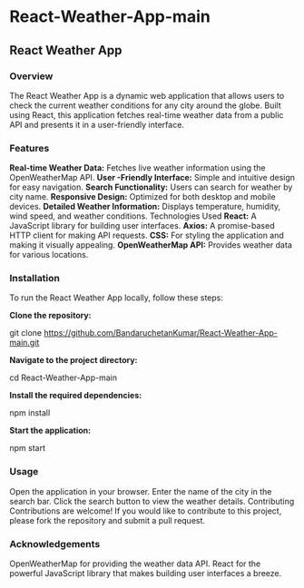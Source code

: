 # React-Weather-App-main
## React Weather App
### Overview
The React Weather App is a dynamic web application that allows users to check the current weather conditions for any city around the globe. Built using React, this application fetches real-time weather data from a public API and presents it in a user-friendly interface.

### Features
**Real-time Weather Data:** Fetches live weather information using the OpenWeatherMap API.
**User -Friendly Interface:** Simple and intuitive design for easy navigation.
**Search Functionality:** Users can search for weather by city name.
**Responsive Design:** Optimized for both desktop and mobile devices.
**Detailed Weather Information:** Displays temperature, humidity, wind speed, and weather conditions.
Technologies Used
**React:** A JavaScript library for building user interfaces.
**Axios:** A promise-based HTTP client for making API requests.
**CSS:** For styling the application and making it visually appealing.
**OpenWeatherMap API:** Provides weather data for various locations.

### Installation

To run the React Weather App locally, follow these steps:

**Clone the repository:**

git clone https://github.com/BandaruchetanKumar/React-Weather-App-main.git

**Navigate to the project directory:**

cd React-Weather-App-main

**Install the required dependencies:**

npm install

**Start the application:**

npm start

### Usage
Open the application in your browser.
Enter the name of the city in the search bar.
Click the search button to view the weather details.
Contributing
Contributions are welcome! If you would like to contribute to this project, please fork the repository and submit a pull request.

### Acknowledgements
OpenWeatherMap for providing the weather data API.
React for the powerful JavaScript library that makes building user interfaces a breeze.